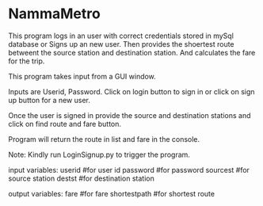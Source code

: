 # NammaMetro
This program logs in an user with correct credentials stored in mySql database or Signs up an new user.
Then provides the shoertest route betweent the source station and destination station. And calculates the fare for the trip.

This program takes input from a GUI window. 

Inputs are Userid, Password. Click on login button to sign in or click on sign up button for a new user.

Once the user is signed in provide the source and destination stations and click on find route and fare button.

Program will return the route in list and fare in the console.

Note: Kindly run LoginSignup.py to trigger the program.

input variables:
userid            #for user id
password          #for password
sourcest          #for source station
destst            #for destination station

output variables:
fare              #for fare
shortestpath      #for shortest route

